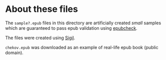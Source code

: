 # About these files

The `sample?.epub` files in this directory are artificially created _small_ samples which are guaranteed to
pass epub validation using [epubcheck](https://github.com/w3c/epubcheck).

The files were created using [Sigil](https://github.com/Sigil-Ebook/Sigil).

`chekov.epub` was downloaded as an example of real-life epub book (public domain).